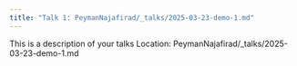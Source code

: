 ```yaml
---
title: "Talk 1: PeymanNajafirad/_talks/2025-03-23-demo-1.md"
---
```


This is a description of your talks
Location: PeymanNajafirad/_talks/2025-03-23-demo-1.md

